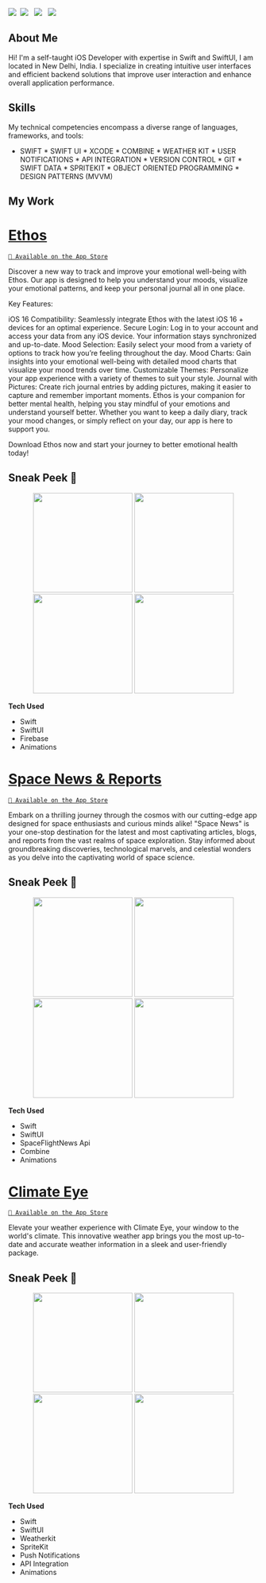 <a href="https://github.com/aakashbondwal/Portfolio/blob/main/Portfolio%20Images/Resume.pdf" download><img src="https://img.shields.io/badge/Download-Resume-ff69b4.svg?style=for-the-badge&logo=codeigniter&logoColor=white"></a>&nbsp;&nbsp;<a href="mailto:aakashbondwal4@gmail.com"><img src="https://img.shields.io/badge/Email-aakashbondwal4-8056d5.svg?style=for-the-badge&logo=minutemailer&logoColor=white"></a>&nbsp;&nbsp;&nbsp;<a href="https://www.linkedin.com/in/aakashbondwal" target="_blank"><img src="https://img.shields.io/badge/linkedin-aakashbondwal-brightgreen.svg?style=for-the-badge&logo=linkedin&logoColor=white" ></a>&nbsp;&nbsp;&nbsp;<a href="https://twitter.com/aakash_bondwal" target="_blank"><img src="https://img.shields.io/badge/twitter-aakash_bondwal-blue.svg?style=for-the-badge&logo=twitter&logoColor=white"></a>


## About Me
Hi! I'm a self-taught iOS Developer with expertise in Swift and SwiftUl, I am located in New Delhi, India. I specialize in creating intuitive user interfaces and efficient backend solutions that improve user interaction and enhance overall application performance. 

## Skills
My technical competencies encompass a diverse range of languages, frameworks, and tools:

* SWIFT * SWIFT UI * XCODE * COMBINE * WEATHER KIT * USER NOTIFICATIONS * API INTEGRATION * VERSION CONTROL * GIT * SWIFT DATA * SPRITEKIT * OBJECT ORIENTED PROGRAMMING * DESIGN PATTERNS (MVVM)

## My Work



# [Ethos](https://apps.apple.com/in/app/diary-ease/id6475321698)
[`📲 Available on the App Store`](https://apps.apple.com/in/app/diary-ease/id6475321698)

Discover a new way to track and improve your emotional well-being with Ethos. Our app is designed to help you understand your moods, visualize your emotional patterns, and keep your personal journal all in one place.

Key Features:

iOS 16 Compatibility: Seamlessly integrate Ethos with the latest iOS 16 +  devices for an optimal experience.
Secure Login: Log in to your account and access your data from any iOS device. Your information stays synchronized and up-to-date.
Mood Selection: Easily select your mood from a variety of options to track how you’re feeling throughout the day.
Mood Charts: Gain insights into your emotional well-being with detailed mood charts that visualize your mood trends over time.
Customizable Themes: Personalize your app experience with a variety of themes to suit your style.
Journal with Pictures: Create rich journal entries by adding pictures, making it easier to capture and remember important moments.
Ethos is your companion for better mental health, helping you stay mindful of your emotions and understand yourself better. Whether you want to keep a daily diary, track your mood changes, or simply reflect on your day, our app is here to support you.

Download Ethos now and start your journey to better emotional health today!

## Sneak Peek 👀

<p align="center">
  <img src="https://github.com/aakashbondwal/Portfolio/blob/main/Portfolio%20Images/EthosImages/1.png", width="200"/>
  <img src="https://github.com/aakashbondwal/Portfolio/blob/main/Portfolio%20Images/EthosImages/2.png", width="200"/>
  <img src="https://github.com/aakashbondwal/Portfolio/blob/main/Portfolio%20Images/EthosImages/3.png", width="200"/>
  <img src="https://github.com/aakashbondwal/Portfolio/blob/main/Portfolio%20Images/EthosImages/4.png", width="200"/>
</p>


**Tech Used**
- Swift
- SwiftUI
- Firebase
- Animations



# [Space News & Reports](https://apps.apple.com/in/app/space-news-reports/id6475634079)
[`📲 Available on the App Store`](https://apps.apple.com/in/app/space-news-reports/id6475634079)

Embark on a thrilling journey through the cosmos with our cutting-edge app designed for space enthusiasts and curious minds alike! "Space News" is your one-stop destination for the latest and most captivating articles, blogs, and reports from the vast realms of space exploration. Stay informed about groundbreaking discoveries, technological marvels, and celestial wonders as you delve into the captivating world of space science.

## Sneak Peek 👀

<p align="center">
  <img src="https://github.com/aakashbondwal/Portfolio/blob/main/Portfolio%20Images/SpaceNewsImage/1.png", width="200"/>
  <img src="https://github.com/aakashbondwal/Portfolio/blob/main/Portfolio%20Images/SpaceNewsImage/2.png", width="200"/>
  <img src="https://github.com/aakashbondwal/Portfolio/blob/main/Portfolio%20Images/SpaceNewsImage/3.png", width="200"/>
  <img src="https://github.com/aakashbondwal/Portfolio/blob/main/Portfolio%20Images/SpaceNewsImage/4.png", width="200"/>
</p>


**Tech Used**
- Swift
- SwiftUI
- SpaceFlightNews Api
- Combine
- Animations

  
# [Climate Eye](https://apps.apple.com/in/app/climateeye/id6470154608)
[`📲 Available on the App Store`](https://apps.apple.com/in/app/climateeye/id6470154608)

Elevate your weather experience with Climate Eye, your window to the world's climate. This innovative weather app brings you the most up-to-date and accurate weather information in a sleek and user-friendly package.

## Sneak Peek 👀

<p align="center">
  <img src="https://github.com/aakashbondwal/Portfolio/blob/main/Portfolio%20Images/ClimateEyeImages/1.png", width="200"/>
  <img src="https://github.com/aakashbondwal/Portfolio/blob/main/Portfolio%20Images/ClimateEyeImages/2.png", width="200"/>
  <img src="https://github.com/aakashbondwal/Portfolio/blob/main/Portfolio%20Images/ClimateEyeImages/3.png", width="200"/>
  <img src="https://github.com/aakashbondwal/Portfolio/blob/main/Portfolio%20Images/ClimateEyeImages/4.png", width="200"/>
</p>


**Tech Used**
- Swift
- SwiftUI
- Weatherkit
- SpriteKit
- Push Notifications
- API Integration
- Animations


